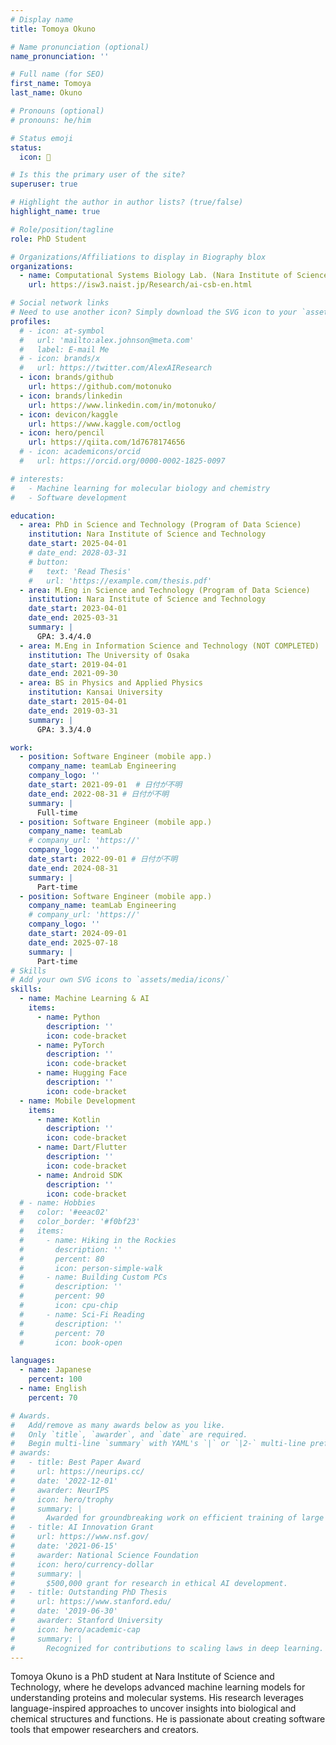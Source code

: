 ```yaml
---
# Display name
title: Tomoya Okuno

# Name pronunciation (optional)
name_pronunciation: ''

# Full name (for SEO)
first_name: Tomoya
last_name: Okuno

# Pronouns (optional)
# pronouns: he/him

# Status emoji
status:
  icon: 🚀

# Is this the primary user of the site?
superuser: true

# Highlight the author in author lists? (true/false)
highlight_name: true

# Role/position/tagline
role: PhD Student

# Organizations/Affiliations to display in Biography blox
organizations:
  - name: Computational Systems Biology Lab. (Nara Institute of Science and Technology)
    url: https://isw3.naist.jp/Research/ai-csb-en.html

# Social network links
# Need to use another icon? Simply download the SVG icon to your `assets/media/icons/` folder.
profiles:
  # - icon: at-symbol
  #   url: 'mailto:alex.johnson@meta.com'
  #   label: E-mail Me
  # - icon: brands/x
  #   url: https://twitter.com/AlexAIResearch
  - icon: brands/github
    url: https://github.com/motonuko
  - icon: brands/linkedin
    url: https://www.linkedin.com/in/motonuko/
  - icon: devicon/kaggle
    url: https://www.kaggle.com/octlog
  - icon: hero/pencil
    url: https://qiita.com/1d7678174656
  # - icon: academicons/orcid
  #   url: https://orcid.org/0000-0002-1825-0097

# interests:
#   - Machine learning for molecular biology and chemistry
#   - Software development

education:
  - area: PhD in Science and Technology (Program of Data Science)
    institution: Nara Institute of Science and Technology
    date_start: 2025-04-01
    # date_end: 2028-03-31
    # button:
    #   text: 'Read Thesis'
    #   url: 'https://example.com/thesis.pdf'
  - area: M.Eng in Science and Technology (Program of Data Science)
    institution: Nara Institute of Science and Technology
    date_start: 2023-04-01
    date_end: 2025-03-31
    summary: |
      GPA: 3.4/4.0
  - area: M.Eng in Information Science and Technology (NOT COMPLETED)
    institution: The University of Osaka
    date_start: 2019-04-01
    date_end: 2021-09-30
  - area: BS in Physics and Applied Physics
    institution: Kansai University
    date_start: 2015-04-01
    date_end: 2019-03-31
    summary: |
      GPA: 3.3/4.0

work:
  - position: Software Engineer (mobile app.)
    company_name: teamLab Engineering 
    company_logo: ''
    date_start: 2021-09-01  # 日付が不明
    date_end: 2022-08-31 # 日付が不明
    summary: |
      Full-time
  - position: Software Engineer (mobile app.)
    company_name: teamLab 
    # company_url: 'https://'
    company_logo: ''
    date_start: 2022-09-01 # 日付が不明
    date_end: 2024-08-31
    summary: |
      Part-time
  - position: Software Engineer (mobile app.)
    company_name: teamLab Engineering 
    # company_url: 'https://'
    company_logo: ''
    date_start: 2024-09-01
    date_end: 2025-07-18
    summary: |
      Part-time
# Skills
# Add your own SVG icons to `assets/media/icons/`
skills:
  - name: Machine Learning & AI
    items:
      - name: Python
        description: ''
        icon: code-bracket
      - name: PyTorch
        description: ''
        icon: code-bracket
      - name: Hugging Face
        description: ''
        icon: code-bracket
  - name: Mobile Development
    items:
      - name: Kotlin
        description: ''
        icon: code-bracket
      - name: Dart/Flutter
        description: ''
        icon: code-bracket
      - name: Android SDK
        description: ''
        icon: code-bracket
  # - name: Hobbies
  #   color: '#eeac02'
  #   color_border: '#f0bf23'
  #   items:
  #     - name: Hiking in the Rockies
  #       description: ''
  #       percent: 80
  #       icon: person-simple-walk
  #     - name: Building Custom PCs
  #       description: ''
  #       percent: 90
  #       icon: cpu-chip
  #     - name: Sci-Fi Reading
  #       description: ''
  #       percent: 70
  #       icon: book-open

languages:
  - name: Japanese
    percent: 100
  - name: English
    percent: 70

# Awards.
#   Add/remove as many awards below as you like.
#   Only `title`, `awarder`, and `date` are required.
#   Begin multi-line `summary` with YAML's `|` or `|2-` multi-line prefix and indent 2 spaces below.
# awards:
#   - title: Best Paper Award
#     url: https://neurips.cc/
#     date: '2022-12-01'
#     awarder: NeurIPS
#     icon: hero/trophy
#     summary: |
#       Awarded for groundbreaking work on efficient training of large models.
#   - title: AI Innovation Grant
#     url: https://www.nsf.gov/
#     date: '2021-06-15'
#     awarder: National Science Foundation
#     icon: hero/currency-dollar
#     summary: |
#       $500,000 grant for research in ethical AI development.
#   - title: Outstanding PhD Thesis
#     url: https://www.stanford.edu/
#     date: '2019-06-30'
#     awarder: Stanford University
#     icon: hero/academic-cap
#     summary: |
#       Recognized for contributions to scaling laws in deep learning.
---
```


Tomoya Okuno is a PhD student at Nara Institute of Science and Technology, where he develops advanced machine learning models for understanding proteins and molecular systems. His research leverages language-inspired approaches to uncover insights into biological and chemical structures and functions. He is passionate about creating software tools that empower researchers and creators.
